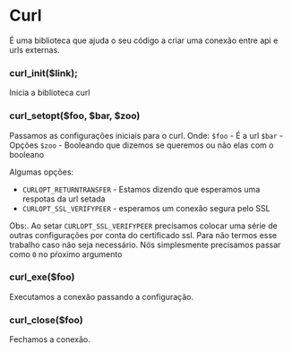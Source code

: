 # Curl
É uma biblioteca que ajuda o seu código a criar uma conexão entre api e urls externas. 

### curl_init($link); 

Inicia a biblioteca curl

### curl_setopt($foo, $bar, $zoo)

Passamos as configurações iniciais para o curl. Onde:
`$foo` - É a url
`$bar` - Opções
`$zoo` - Booleando que dizemos se queremos ou não elas com o booleano

Algumas opções: 
- `CURLOPT_RETURNTRANSFER` - Estamos dizendo que esperamos uma respotas da url setada
- `CURLOPT_SSL_VERIFYPEER` - esperamos um conexão segura pelo SSL

Obs:. Ao setar `CURLOPT_SSL_VERIFYPEER` precisamos colocar uma série
de outras configurações por conta do certificado ssl. Para não termos
esse trabalho caso não seja necessário. Nós simplesmente precisamos
passar como `0` no pŕoximo argumento

### curl_exe($foo)
Executamos a conexão passando a configuração.

### curl_close($foo)
Fechamos a conexão.